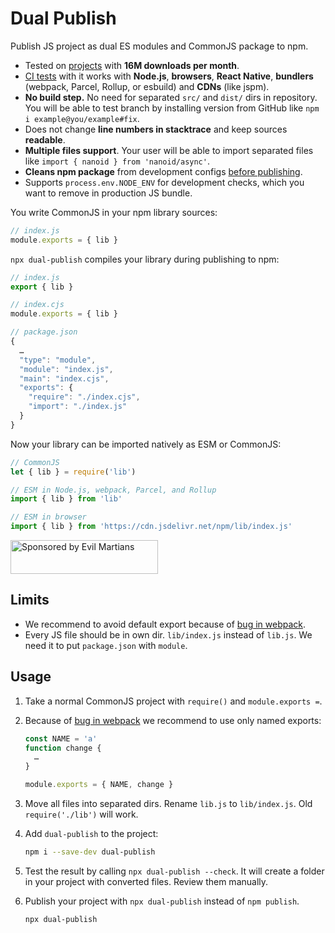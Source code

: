# Dual Publish

Publish JS project as dual ES modules and CommonJS package to npm.

* Tested on [projects] with **16M downloads per month**.
* [CI tests] with it works with **Node.js**, **browsers**, **React Native**,
  **bundlers** (webpack, Parcel, Rollup, or esbuild) and **CDNs** (like jspm).
* **No build step.** No need for separated `src/` and `dist/` dirs in repository.
  You will be able to test branch by installing version from GitHub like
  `npm i example@you/example#fix`.
* Does not change **line numbers in stacktrace** and keep sources **readable**.
* **Multiple files support**. Your user will be able to import separated files
  <br/>like `import { nanoid } from 'nanoid/async'`.
* **Cleans npm package** from development configs [before publishing].
* Supports `process.env.NODE_ENV` for development checks, which you want
  to remove in production JS bundle.

You write CommonJS in your npm library sources:

```js
// index.js
module.exports = { lib }
```

`npx dual-publish` compiles your library during publishing to npm:

```js
// index.js
export { lib }

// index.cjs
module.exports = { lib }

// package.json
{
  …
  "type": "module",
  "module": "index.js",
  "main": "index.cjs",
  "exports": {
    "require": "./index.cjs",
    "import": "./index.js"
  }
}
```

Now your library can be imported natively as ESM or CommonJS:

```js
// CommonJS
let { lib } = require('lib')

// ESM in Node.js, webpack, Parcel, and Rollup
import { lib } from 'lib'

// ESM in browser
import { lib } from 'https://cdn.jsdelivr.net/npm/lib/index.js'
```

[before publishing]: https://github.com/shashkovdanil/clean-publish/
[CI tests]: https://github.com/ai/dual-publish/blob/master/test/index.test.js
[projects]: https://github.com/search?l=JSON&q=%22dual-publish%22&type=Code

<a href="https://evilmartians.com/?utm_source=dual-publish">
  <img src="https://evilmartians.com/badges/sponsored-by-evil-martians.svg"
      alt="Sponsored by Evil Martians" width="236" height="54">
</a>


## Limits

* We recommend to avoid default export because of [bug in webpack].
* Every JS file should be in own dir. `lib/index.js` instead of `lib.js`.
  We need it to put `package.json` with `module`.

[bug in webpack]: https://github.com/webpack/webpack/issues/6584


## Usage

1. Take a normal CommonJS project with `require()` and `module.exports =`.
2. Because of [bug in webpack] we recommend to use only named exports:

   ```js
   const NAME = 'a'
   function change {
     …
   }

   module.exports = { NAME, change }
   ```
3. Move all files into separated dirs. Rename `lib.js` to `lib/index.js`.
   Old `require('./lib')` will work.
4. Add `dual-publish` to the project:

   ```sh
   npm i --save-dev dual-publish
   ```
5. Test the result by calling `npx dual-publish --check`.
   It will create a folder in your project with converted files.
   Review them manually.
6. Publish your project with `npx dual-publish` instead of `npm publish`.

   ```sh
   npx dual-publish
   ```
